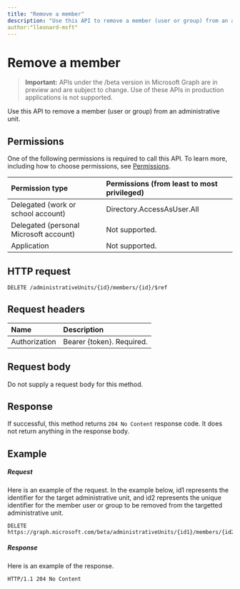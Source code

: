 ```yaml
---
title: "Remove a member"
description: "Use this API to remove a member (user or group) from an administrative unit."
author:"lleonard-msft"
---
```


# Remove a member

> **Important:** APIs under the /beta version in Microsoft Graph are in preview and are subject to change. Use of these APIs in production applications is not supported.

Use this API to remove a member (user or group) from an administrative unit.

## Permissions
One of the following permissions is required to call this API. To learn more, including how to choose permissions, see [Permissions](/graph/permissions-reference).


|Permission type      | Permissions (from least to most privileged)              |
|:--------------------|:---------------------------------------------------------|
|Delegated (work or school account) | Directory.AccessAsUser.All    |
|Delegated (personal Microsoft account) | Not supported.    |
|Application | Not supported. |

## HTTP request
<!-- { "blockType": "ignored" } -->
```http
DELETE /administrativeUnits/{id}/members/{id}/$ref
```
## Request headers
| Name      |Description|
|:----------|:----------|
| Authorization  | Bearer {token}. Required. |

## Request body
Do not supply a request body for this method.

## Response

If successful, this method returns `204 No Content` response code. It does not return anything in the response body.

## Example
##### Request
Here is an example of the request. In the example below, id1 represents the identifier for the target administrative unit, and id2 represents the unique identifier for the member user or group to be removed from the targetted administrative unit. 

```http
DELETE https://graph.microsoft.com/beta/administrativeUnits/{id1}/members/{id2}/$ref
```

##### Response
Here is an example of the response.
 
```http
HTTP/1.1 204 No Content
```
